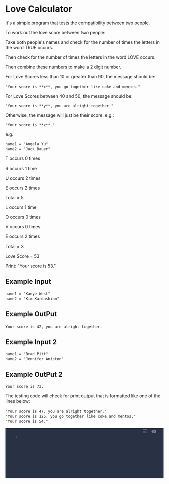
# Love Calculator

It's a simple program that tests the compatibility between two people.

To work out the love score between two people:

Take both people's names and check for the number of times the letters in the word TRUE occurs.

Then check for the number of times the letters in the word LOVE occurs.

Then combine these numbers to make a 2 digit number.

For Love Scores less than 10 or greater than 90, the message should be:

```
"Your score is **x**, you go together like coke and mentos."
```
For Love Scores between 40 and 50, the message should be:

```
"Your score is **y**, you are alright together."
```
Otherwise, the message will just be their score. e.g.:

```
"Your score is **z**."
```
e.g.

```
name1 = "Angela Yu"
name2 = "Jack Bauer"
```

T occurs 0 times

R occurs 1 time

U occurs 2 times

E occurs 2 times

Total = 5

L occurs 1 time

O occurs 0 times

V occurs 0 times

E occurs 2 times

Total = 3

Love Score = 53

Print: "Your score is 53."


## Example Input
```
name1 = "Kanye West"
name2 = "Kim Kardashian"
```

## Example OutPut

```
Your score is 42, you are alright together.
```

## Example Input 2
```
name1 = "Brad Pitt"
name2 = "Jennifer Aniston"
```

## Example OutPut 2

```
Your score is 73.
```
The testing code will check for print output that is formatted like one of the lines below:
```
"Your score is 47, you are alright together."
"Your score is 125, you go together like coke and mentos."
"Your score is 54."
```


![count words](https://github.com/Abdurahman-hassan/100DaysOfCode/blob/DayThree/Day3/3.6.LoveCalculator/3.5.love_calc.gif?raw=true)
